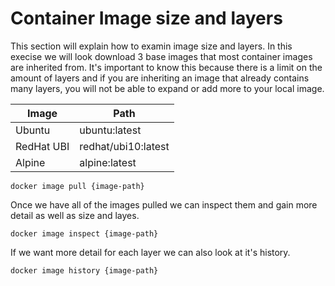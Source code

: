 # Container Image size and layers

This section will explain how to examin image size and layers. In this execise we will look download 3 base images that most container images are inherited from. It's important to know this because there is a limit on the amount of layers and if you are inheriting an image that already contains many layers, you will not be able to expand or add more to your local image.

| Image | Path |
|-------|------|
| Ubuntu | ubuntu:latest |
| RedHat UBI | redhat/ubi10:latest |
| Alpine| alpine:latest |

```
docker image pull {image-path}
```

Once we have all of the images pulled we can inspect them and gain more detail as well as size and layes. 

```
docker image inspect {image-path}
```

If we want more detail for each layer we can also look at it's history.

```
docker image history {image-path}
```